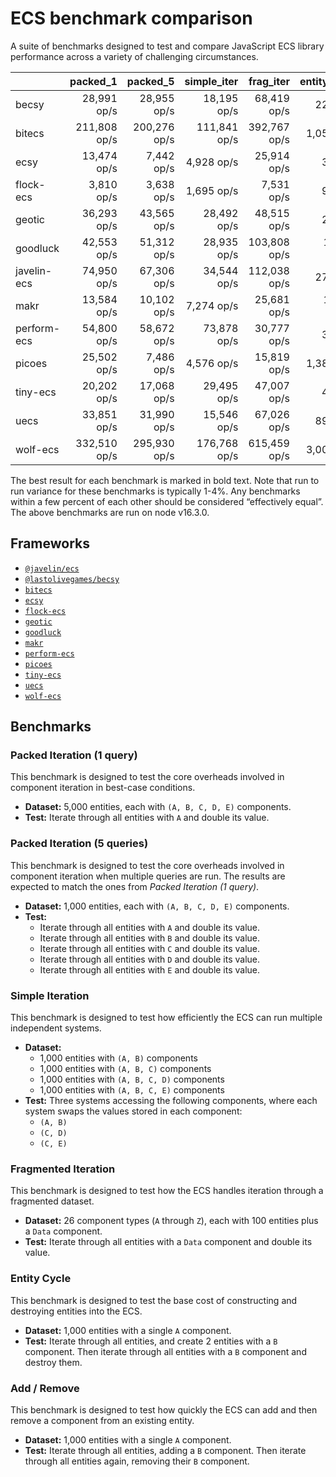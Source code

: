 # ECS benchmark comparison

A suite of benchmarks designed to test and compare JavaScript ECS library performance across a variety of challenging circumstances.

|             |     packed_1 |     packed_5 |  simple_iter |    frag_iter | entity_cycle |  add_remove |
| ----------- | -----------: | -----------: | -----------: | -----------: | -----------: | ----------: |
| becsy       |  28,991 op/s |  28,955 op/s |  18,195 op/s |  68,419 op/s |     224 op/s |  8,580 op/s |
| bitecs      | 211,808 op/s | 200,276 op/s | 111,841 op/s | 392,767 op/s |   1,056 op/s |  4,016 op/s |
| ecsy        |  13,474 op/s |   7,442 op/s |   4,928 op/s |  25,914 op/s |      30 op/s |    835 op/s |
| flock-ecs   |   3,810 op/s |   3,638 op/s |   1,695 op/s |   7,531 op/s |      90 op/s | 18,575 op/s |
| geotic      |  36,293 op/s |  43,565 op/s |  28,492 op/s |  48,515 op/s |      27 op/s |    956 op/s |
| goodluck    |  42,553 op/s |  51,312 op/s |  28,935 op/s | 103,808 op/s |  12,945 op/s | 87,892 op/s |
| javelin-ecs |  74,950 op/s |  67,306 op/s |  34,544 op/s | 112,038 op/s |     278 op/s |  3,133 op/s |
| makr        |  13,584 op/s |  10,102 op/s |   7,274 op/s |  25,681 op/s |  10,875 op/s | 27,278 op/s |
| perform-ecs |  54,800 op/s |  58,672 op/s |  73,878 op/s |  30,777 op/s |      37 op/s |    407 op/s |
| picoes      |  25,502 op/s |   7,486 op/s |   4,576 op/s |  15,819 op/s |   1,384 op/s |  4,297 op/s |
| tiny-ecs    |  20,202 op/s |  17,068 op/s |  29,495 op/s |  47,007 op/s |      49 op/s |    969 op/s |
| uecs        |  33,851 op/s |  31,990 op/s |  15,546 op/s |  67,026 op/s |     892 op/s |  5,262 op/s |
| wolf-ecs    | 332,510 op/s | 295,930 op/s | 176,768 op/s | 615,459 op/s |   3,001 op/s | 12,090 op/s |

The best result for each benchmark is marked in bold text. Note that run to run variance for these benchmarks is typically 1-4%. Any benchmarks within a few percent of each other should be considered “effectively equal”. The above benchmarks are run on node v16.3.0.

## Frameworks

- [`@javelin/ecs`](https://github.com/3mcd/javelin)
- [`@lastolivegames/becsy`](https://github.com/lastolivegames/becsy)
- [`bitecs`](https://github.com/NateTheGreatt/bitecs)
- [`ecsy`](https://github.com/ecsyjs/ecsy)
- [`flock-ecs`](https://github.com/dannyfritz/flock-ecs)
- [`geotic`](https://github.com/ddmills/geotic)
- [`goodluck`](https://github.com/piesku/goodluck)
- [`makr`](https://github.com/makrjs/makr)
- [`perform-ecs`](https://github.com/fireveined/perform-ecs)
- [`picoes`](https://github.com/ayebear/picoes)
- [`tiny-ecs`](https://github.com/bvalosek/tiny-ecs)
- [`uecs`](https://github.com/jprochazk/uecs)
- [`wolf-ecs`](https://github.com/EnderShadow8/wolf-ecs)

## Benchmarks

### Packed Iteration (1 query)

This benchmark is designed to test the core overheads involved in component iteration in best-case conditions.

- **Dataset:** 5,000 entities, each with `(A, B, C, D, E)` components.
- **Test:** Iterate through all entities with `A` and double its value.

### Packed Iteration (5 queries)

This benchmark is designed to test the core overheads involved in component iteration when multiple queries are run. The results are expected to match the ones from _Packed Iteration (1 query)_.

- **Dataset:** 1,000 entities, each with `(A, B, C, D, E)` components.
- **Test:**
  - Iterate through all entities with `A` and double its value.
  - Iterate through all entities with `B` and double its value.
  - Iterate through all entities with `C` and double its value.
  - Iterate through all entities with `D` and double its value.
  - Iterate through all entities with `E` and double its value.

### Simple Iteration

This benchmark is designed to test how efficiently the ECS can run multiple independent systems.

- **Dataset:**
  - 1,000 entities with `(A, B)` components
  - 1,000 entities with `(A, B, C)` components
  - 1,000 entities with `(A, B, C, D)` components
  - 1,000 entities with `(A, B, C, E)` components
- **Test:** Three systems accessing the following components, where each system swaps the values stored in each component:
  - `(A, B)`
  - `(C, D)`
  - `(C, E)`

### Fragmented Iteration

This benchmark is designed to test how the ECS handles iteration through a fragmented dataset.

- **Dataset:** 26 component types (`A` through `Z`), each with 100 entities plus a `Data` component.
- **Test:** Iterate through all entities with a `Data` component and double its value.

### Entity Cycle

This benchmark is designed to test the base cost of constructing and destroying entities into the ECS.

- **Dataset:** 1,000 entities with a single `A` component.
- **Test:** Iterate through all entities, and create 2 entities with a `B` component. Then iterate through all entities with a `B` component and destroy them.

### Add / Remove

This benchmark is designed to test how quickly the ECS can add and then remove a component from an existing entity.

- **Dataset:** 1,000 entities with a single `A` component.
- **Test:** Iterate through all entities, adding a `B` component. Then iterate through all entities again, removing their `B` component.
